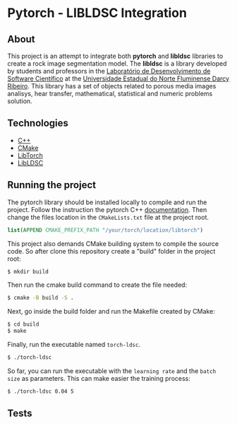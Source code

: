 # Pytorch - LIBLDSC Integration

## About

This project is an attempt to integrate both **pytorch** and **libldsc** libraries to create a rock image segmentation model. The **libldsc** is a library developed by students and professors in the [Laboratório de Desenvolvimento de Software Científico](https://github.com/ldsc) at the [Universidade Estadual do Norte Fluminense Darcy Ribeiro](https://uenf.br/). This library has a set of objects related to porous media images analisys, hear transfer, mathematical, statistical and numeric problems solution.

## Technologies

 - [C++](https://cplusplus.com/)
 - [CMake](https://cmake.org/)
 - [LibTorch](https://pytorch.org/)
 - [LibLDSC](https://github.com/ldsc/lib_ldsc)

## Running the project

The pytorch library should be installed locally to compile and run the project. Follow the instruction the pytorch C++ [documentation](https://pytorch.org/tutorials/advanced/cpp_frontend.html). Then change the files location in the `CMakeLists.txt` file at the project root.

```cmake
list(APPEND CMAKE_PREFIX_PATH "/your/torch/location/libtorch")
```

This project also demands CMake building system to compile the source code. So after clone this repository create a "build" folder in the project root:

```bash
$ mkdir build
```

Then run the cmake build command to create the file needed:

```bash
$ cmake -B build -S .
```

Next, go inside the build folder and run the Makefile created by CMake:

```bash
$ cd build
$ make
```

Finally, run the executable named `torch-ldsc`.

```bash
$ ./torch-ldsc
```

So far, you can run the executable with the `learning rate` and the `batch size` as parameters. This can make easier the training process:

```bash
$ ./torch-ldsc 0.04 5
```

## Tests

